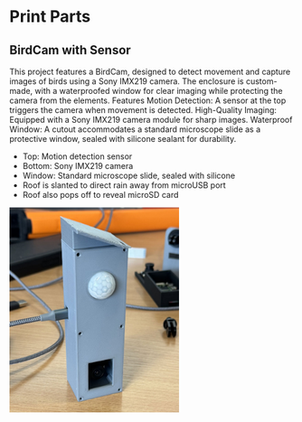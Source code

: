# Print Parts

## BirdCam with Sensor
This project features a BirdCam, designed to detect movement and capture images of birds using a Sony IMX219 camera. The enclosure is custom-made, with a waterproofed window for clear imaging while protecting the camera from the elements.
Features
Motion Detection: A sensor at the top triggers the camera when movement is detected.
High-Quality Imaging: Equipped with a Sony IMX219 camera module for sharp images.
Waterproof Window: A cutout accommodates a standard microscope slide as a protective window, sealed with silicone sealant for durability.

- Top: Motion detection sensor
- Bottom: Sony IMX219 camera
- Window: Standard microscope slide, sealed with silicone
- Roof is slanted to direct rain away from microUSB port
- Roof also pops off to reveal microSD card
<img src="https://github.com/alfiethology/print-parts/blob/main/images/camera-with-sensor.jpg" alt="BirdCam with Sensor" width="300">

